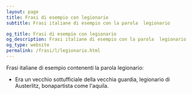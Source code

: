 ```yaml
---
layout: page
title: Frasi di esempio con legionario 
subtitle: Frasi italiane di esempio con la parola  legionario

og_title: Frasi di esempio con legionario 
og_description: Frasi italiane di esempio con la parola  legionario
og_type: website
permalink: /frasi/l/legionario.html
---
```


Frasi italiane di esempio contenenti la parola legionario:


- Era un vecchio sottufficiale della vecchia guardia, legionario di Austerlitz, bonapartista come l'aquila.
